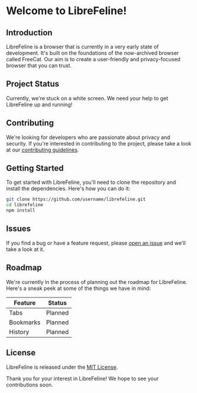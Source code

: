 # Welcome to LibreFeline!

## Introduction
LibreFeline is a browser that is currently in a very early state of development. It's built on the foundations of the now-archived browser called FreeCat. Our aim is to create a user-friendly and privacy-focused browser that you can trust. 

## Project Status
Currently, we're stuck on a white screen. We need your help to get LibreFeline up and running! 

## Contributing
We're looking for developers who are passionate about privacy and security. If you're interested in contributing to the project, please take a look at our [contributing guidelines](CONTRIBUTING.md).

## Getting Started
To get started with LibreFeline, you'll need to clone the repository and install the dependencies. Here's how you can do it:

```bash
git clone https://github.com/username/librefeline.git
cd librefeline
npm install
```

## Issues
If you find a bug or have a feature request, please [open an issue](https://github.com/username/librefeline/issues) and we'll take a look at it.

## Roadmap
We're currently in the process of planning out the roadmap for LibreFeline. Here's a sneak peek at some of the things we have in mind:

| Feature        | Status           |
| ------------- |:-------------:|
| Tabs      | Planned |
| Bookmarks      | Planned      |
| History | Planned     |

## License
LibreFeline is released under the [MIT License](LICENSE).

Thank you for your interest in LibreFeline! We hope to see your contributions soon.
